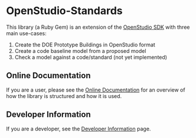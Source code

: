 # OpenStudio-Standards

This library (a Ruby Gem) is an extension of the [OpenStudio SDK](https://www.openstudio.net/) with three main use-cases:

1. Create the DOE Prototype Buildings in OpenStudio format
2. Create a code baseline model from a proposed model
3. Check a model against a code/standard (not yet implemented)

## Online Documentation

If you are a user, please see the [Online Documentation](http://www.rubydoc.info/gems/openstudio-standards)
 for an overview of how the library is structured and how it is used.

## Developer Information

If you are a developer, see the [Developer Information](docs/DeveloperInformation.md) page.


